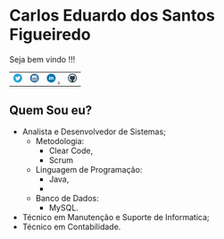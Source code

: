# Carlos Eduardo dos Santos Figueiredo

Seja bem vindo !!!

|  |  |  |  |
| :--- | :--- | :--- | :--- |
| ![](.gitbook/assets/twitter.png)  | ![](.gitbook/assets/instagram.png)  | ![](.gitbook/assets/linkedin-1-.png) [.](https://www.linkedin.com/in/carlos-eduardo-dos-s-figueiredo-76128837/) | ![](.gitbook/assets/github.png)  |

## Quem Sou eu?

* Analista e Desenvolvedor de Sistemas;
  * Metodologia:
    * Clear Code,
    * Scrum
  * Linguagem de Programação:
    * Java,
    * 
  * Banco de Dados:
    * MySQL.
* Técnico em Manutenção e Suporte  de  Informatica;
* Técnico em Contabilidade.

 

